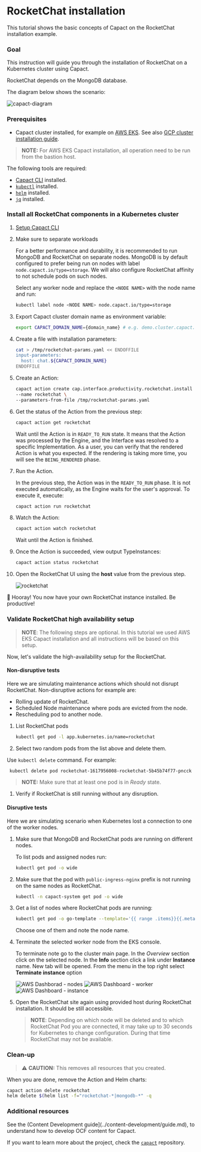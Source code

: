 # RocketChat installation

This tutorial shows the basic concepts of Capact on the RocketChat installation example.

### Goal

This instruction will guide you through the installation of RocketChat on a Kubernetes cluster using Capact. 

RocketChat depends on the MongoDB database.

The diagram below shows the scenario:

![capact-diagram](./assets/capact-diagram.svg)

###  Prerequisites

* Capact cluster installed, for example on [AWS EKS](../installation/aws-eks.md). See also [GCP cluster installation guide](../installation/gcp-gke.md).

> **NOTE:** For AWS EKS Capact installation, all operation need to be run from the bastion host.

The following tools are required:

* [Capact CLI](../cli/getting-started.mdx) installed.
* [`kubectl`](https://kubernetes.io/docs/tasks/tools/install-kubectl/) installed.
* [`helm`](https://helm.sh/docs/intro/install/) installed.
* [`jq`](https://stedolan.github.io/jq/) installed.

### Install all RocketChat components in a Kubernetes cluster


1. [Setup Capact CLI](../cli/getting-started.mdx#first-use)

1. Make sure to separate workloads

   For a better performance and durability, it is recommended to run MongoDB and RocketChat on separate nodes. MongoDB is by default configured to prefer being run on nodes with label `node.capact.io/type=storage`. We will also configure RocketChat affinity to not schedule pods on such nodes.

   Select any worker node and replace the `<NODE NAME>` with the node name and run:

   ```bash
   kubectl label node <NODE NAME> node.capact.io/type=storage
   ```

1. Export Capact cluster domain name as environment variable:

   ```bash
   export CAPACT_DOMAIN_NAME={domain_name} # e.g. demo.cluster.capact.dev
   ``` 

1. Create a file with installation parameters:

    ```bash
    cat > /tmp/rocketchat-params.yaml << ENDOFFILE
    input-parameters:
      host: chat.${CAPACT_DOMAIN_NAME}
    ENDOFFILE
    ```

1. Create an Action:

    ```bash
    capact action create cap.interface.productivity.rocketchat.install \
    --name rocketchat \
    --parameters-from-file /tmp/rocketchat-params.yaml
    ```

1. Get the status of the Action from the previous step:

   ```bash
   capact action get rocketchat
   ```

   Wait until the Action is in `READY_TO_RUN` state. It means that the Action was processed by the Engine, and the Interface was resolved to a specific Implementation. As a user, you can verify that the rendered Action is what you expected. If the rendering is taking more time, you will see the `BEING_RENDERED` phase.

1. Run the Action.
   
   In the previous step, the Action was in the `READY_TO_RUN` phase. It is not executed automatically, as the Engine waits for the user's approval. To execute it, execute:

   ```bash
   capact action run rocketchat
   ```

1. Watch the Action:

   ```bash
   capact action watch rocketchat
   ```

   Wait until the Action is finished.

1. Once the Action is succeeded, view output TypeInstances:

   ```bash
   capact action status rocketchat
   ```

1. Open the RocketChat UI using the **host** value from the previous step.

    ![rocketchat](./assets/rocket-chat.png)

🎉 Hooray! You now have your own RocketChat instance installed. Be productive!

### Validate RocketChat high availability setup

> **NOTE**: The following steps are optional. In this tutorial we used AWS EKS Capact installation and all instructions will be based on this setup.

Now, let's validate the high-availability setup for the RocketChat.

#### Non-disruptive tests

Here we are simulating maintenance actions which should not disrupt RocketChat. Non-disruptive actions for example are:

* Rolling update of RocketChat.
* Scheduled Node maintenance where pods are evicted from the node.
* Rescheduling pod to another node.

1. List RocketChat pods

   ```bash
   kubectl get pod -l app.kubernetes.io/name=rocketchat
   ```

1. Select two random pods from the list above and delete them.

  Use `kubectl delete` command. For example:
  
  ```bash
   kubectl delete pod rocketchat-1617956008-rocketchat-5b45b74f77-pncck
   ```

   > **NOTE:** Make sure that at least one pod is in *Ready* state.

1. Verify if RocketChat is still running without any disruption.

#### Disruptive tests

Here we are simulating scenario when Kubernetes lost a connection to one of the worker nodes.

1. Make sure that MongoDB and RocketChat pods are running on different nodes.

   To list pods and assigned nodes run:

   ```bash
   kubectl get pod -o wide
   ```

1. Make sure that the pod with `public-ingress-nginx` prefix is not running on the same nodes as RocketChat.

   ```bash
   kubectl -n capact-system get pod -o wide
   ```

1. Get a list of nodes where RocketChat pods are running:

   ```bash
   kubectl get pod -o go-template --template='{{ range .items}}{{.metadata.name}} - {{ .spec.nodeName }}{{"\n"}}{{end}}'
   ```

    Choose one of them and note the node name.

1. Terminate the selected worker node from the EKS console.

   To terminate note go to the cluster main page. In the *Overview* section click on the selected node. In the **Info** section click a link under **Instance** name. New tab will be opened. From the menu in the top right select **Terminate instance** option

   ![AWS Dashborad - nodes](./assets/nodes.png)
   ![AWS Dashboard - worker](./assets/worker.png)
   ![AWS Dashboard - instance](./assets/instance.png)
   
1.  Open the RocketChat site again using provided host during RocketChat installation. It should be still accessible.

    > **NOTE**: Depending on which node will be deleted and to which RocketChat Pod you are connected, it may take up to 30 seconds for Kubernetes to change configuration. During that time RocketChat may not be available.


### Clean-up 

>⚠️ **CAUTION:** This removes all resources that you created.

When you are done, remove the Action and Helm charts:

```bash
capact action delete rocketchat
helm delete $(helm list -f="rocketchat-*|mongodb-*" -q
```

###  Additional resources

See the (Content Development guide](../content-development/guide.md), to understand how to develop OCF content for Capact.

If you want to learn more about the project, check the [`capact`](https://github.com/capactio/capact) repository.

